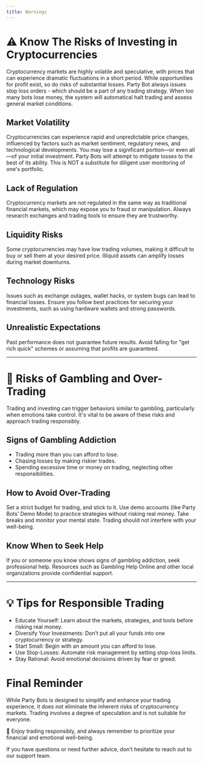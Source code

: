 ```yaml
---
title: Warnings
---
```


# ⚠️ Know The Risks of Investing in Cryptocurrencies

Cryptocurrency markets are highly volatile and speculative, with prices that can experience dramatic fluctuations in a short period. While opportunities for profit exist, so do risks of substantial losses. Party Bot always issues stop loss orders - which should be a part of any trading strategy. When too many bots lose money, the system will automatical halt trading and assess general market conditions.

## Market Volatility

Cryptocurrencies can experience rapid and unpredictable price changes, influenced by factors such as market sentiment, regulatory news, and technological developments. You may lose a significant portion—or even all—of your initial investment. Party Bots will attempt to mitigate losses to the best of its ability. This is NOT a substitute for diligent user monitoring of one's portfolio.

## Lack of Regulation

Cryptocurrency markets are not regulated in the same way as traditional financial markets, which may expose you to fraud or manipulation.
Always research exchanges and trading tools to ensure they are trustworthy.

## Liquidity Risks

Some cryptocurrencies may have low trading volumes, making it difficult to buy or sell them at your desired price.
Illiquid assets can amplify losses during market downturns.

## Technology Risks

Issues such as exchange outages, wallet hacks, or system bugs can lead to financial losses.
Ensure you follow best practices for securing your investments, such as using hardware wallets and strong passwords.

## Unrealistic Expectations

Past performance does not guarantee future results.
Avoid falling for "get rich quick" schemes or assuming that profits are guaranteed.

---

# 🎲 Risks of Gambling and Over-Trading

Trading and investing can trigger behaviors similar to gambling, particularly when emotions take control. It's vital to be aware of these risks and approach trading responsibly.

## Signs of Gambling Addiction

- Trading more than you can afford to lose.
- Chasing losses by making riskier trades.
- Spending excessive time or money on trading, neglecting other responsibilities.

## How to Avoid Over-Trading

Set a strict budget for trading, and stick to it.
Use demo accounts (like Party Bots’ Demo Mode) to practice strategies without risking real money.
Take breaks and monitor your mental state. Trading should not interfere with your well-being.

## Know When to Seek Help

If you or someone you know shows signs of gambling addiction, seek professional help. Resources such as Gambling Help Online and other local organizations provide confidential support.

---

# 💡 Tips for Responsible Trading

- Educate Yourself: Learn about the markets, strategies, and tools before risking real money.
- Diversify Your Investments: Don’t put all your funds into one cryptocurrency or strategy.
- Start Small: Begin with an amount you can afford to lose.
- Use Stop-Losses: Automate risk management by setting stop-loss limits.
- Stay Rational: Avoid emotional decisions driven by fear or greed.

# Final Reminder

While Party Bots is designed to simplify and enhance your trading experience, it does not eliminate the inherent risks of cryptocurrency markets. Trading involves a degree of speculation and is not suitable for everyone.

🎉 Enjoy trading responsibly, and always remember to prioritize your financial and emotional well-being.

If you have questions or need further advice, don’t hesitate to reach out to our support team.
